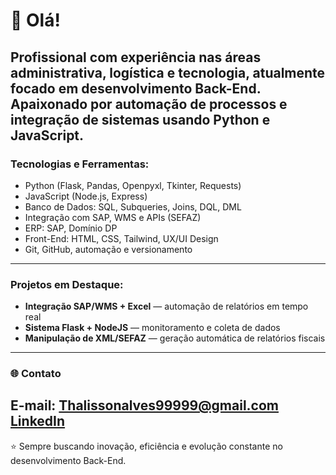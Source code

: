 # 👋 Olá!  

Profissional com experiência nas áreas administrativa, logística e tecnologia, atualmente focado em desenvolvimento Back-End.  
Apaixonado por automação de processos e integração de sistemas usando Python e JavaScript.  
---
###  Tecnologias e Ferramentas:
-  Python (Flask, Pandas, Openpyxl, Tkinter, Requests)
-  JavaScript (Node.js, Express)
-  Banco de Dados: SQL, Subqueries, Joins, DQL, DML
-  Integração com SAP, WMS e APIs (SEFAZ)
-  ERP: SAP, Domínio DP
-  Front-End: HTML, CSS, Tailwind, UX/UI Design  
-  Git, GitHub, automação e versionamento
---
###  Projetos em Destaque:
-  **Integração SAP/WMS + Excel** — automação de relatórios em tempo real  
-  **Sistema Flask + NodeJS** — monitoramento e coleta de dados  
-  **Manipulação de XML/SEFAZ** — geração automática de relatórios fiscais  
---
### 🌐 Contato
 **E-mail:** Thalissonalves99999@gmail.com
 [LinkedIn](https://www.linkedin.com/in/thalissonhenrique)  
---
⭐ Sempre buscando inovação, eficiência e evolução constante no desenvolvimento Back-End.
